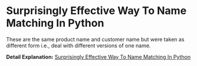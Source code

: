 # Surprisingly Effective Way To Name Matching In Python 

These are the same product name and customer name but were taken as different form i.e., deal with different versions of one name.


**Detail Explanation:** [Surprisingly Effective Way To Name Matching In Python](https://medium.com/@maladeep.upadhaya/surprisingly-effective-way-to-name-matching-in-python-1a67328e670e)


